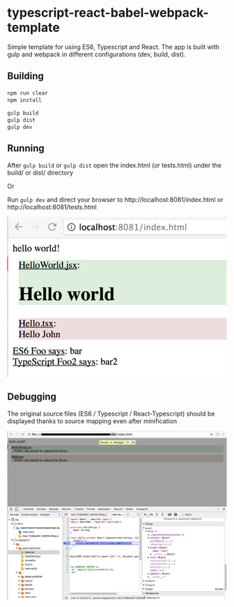 # typescript-react-babel-webpack-template
Simple template for using ES6, Typescript and React. The app is built with gulp and webpack in different configurations (dev, build, dist).

## Building
```
npm run clear
npm install
```

```
gulp build
gulp dist
gulp dev
```

## Running
After ```gulp build``` or ```gulp dist``` open the index.html (or tests.html) under the build/ or dist/ directory

Or

Run ```gulp dev``` and direct your browser to http://localhost:8081/index.html or http://localhost:8081/tests.html

![screenshot](app-index-page.png)

## Debugging
The original source files (ES6 / Typescript / React-Typescript) should be displayed thanks to source mapping even after minification

![screenshot](chrome-debugger-dist.png)
